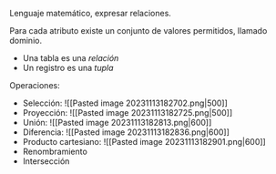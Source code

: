 Lenguaje matemático, expresar relaciones.

Para cada atributo existe un conjunto de valores permitidos, llamado dominio.

- Una tabla es una *relación* 
- Un registro es una *tupla*

Operaciones:
- Selección: ![[Pasted image 20231113182702.png|500]]
- Proyección: ![[Pasted image 20231113182725.png|500]]
- Unión: ![[Pasted image 20231113182813.png|600]]
- Diferencia: ![[Pasted image 20231113182836.png|600]]
- Producto cartesiano: ![[Pasted image 20231113182901.png|600]]
- Renombramiento
- Intersección

